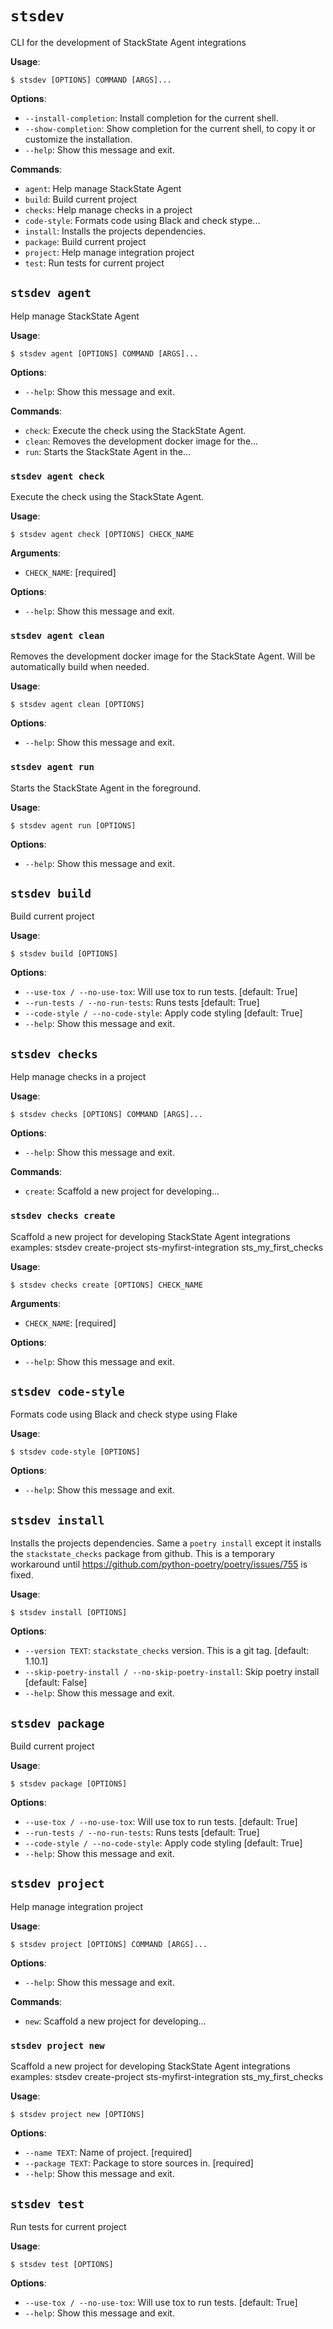 # `stsdev`

CLI for the development of StackState Agent integrations

**Usage**:

```console
$ stsdev [OPTIONS] COMMAND [ARGS]...
```

**Options**:

* `--install-completion`: Install completion for the current shell.
* `--show-completion`: Show completion for the current shell, to copy it or customize the installation.
* `--help`: Show this message and exit.

**Commands**:

* `agent`: Help manage StackState Agent
* `build`: Build current project
* `checks`: Help manage checks in a project
* `code-style`: Formats code using Black and check stype...
* `install`: Installs the projects dependencies.
* `package`: Build current project
* `project`: Help manage integration project
* `test`: Run tests for current project

## `stsdev agent`

Help manage StackState Agent

**Usage**:

```console
$ stsdev agent [OPTIONS] COMMAND [ARGS]...
```

**Options**:

* `--help`: Show this message and exit.

**Commands**:

* `check`: Execute the check using the StackState Agent.
* `clean`: Removes the development docker image for the...
* `run`: Starts the StackState Agent in the...

### `stsdev agent check`

Execute the check using the StackState Agent.

**Usage**:

```console
$ stsdev agent check [OPTIONS] CHECK_NAME
```

**Arguments**:

* `CHECK_NAME`: [required]

**Options**:

* `--help`: Show this message and exit.

### `stsdev agent clean`

Removes the development docker image for the StackState Agent.
Will be automatically build when needed.

**Usage**:

```console
$ stsdev agent clean [OPTIONS]
```

**Options**:

* `--help`: Show this message and exit.

### `stsdev agent run`

Starts the StackState Agent in the foreground.

**Usage**:

```console
$ stsdev agent run [OPTIONS]
```

**Options**:

* `--help`: Show this message and exit.

## `stsdev build`

Build current project

**Usage**:

```console
$ stsdev build [OPTIONS]
```

**Options**:

* `--use-tox / --no-use-tox`: Will use tox to run tests.  [default: True]
* `--run-tests / --no-run-tests`: Runs tests  [default: True]
* `--code-style / --no-code-style`: Apply code styling  [default: True]
* `--help`: Show this message and exit.

## `stsdev checks`

Help manage checks in a project

**Usage**:

```console
$ stsdev checks [OPTIONS] COMMAND [ARGS]...
```

**Options**:

* `--help`: Show this message and exit.

**Commands**:

* `create`: Scaffold a new project for developing...

### `stsdev checks create`

Scaffold a new project for developing StackState Agent integrations
examples:
  stsdev create-project sts-myfirst-integration sts_my_first_checks

**Usage**:

```console
$ stsdev checks create [OPTIONS] CHECK_NAME
```

**Arguments**:

* `CHECK_NAME`: [required]

**Options**:

* `--help`: Show this message and exit.

## `stsdev code-style`

Formats code using Black and check stype using Flake

**Usage**:

```console
$ stsdev code-style [OPTIONS]
```

**Options**:

* `--help`: Show this message and exit.

## `stsdev install`

Installs the projects dependencies. Same a `poetry install` except it installs the `stackstate_checks` package
from github. This is a temporary workaround until https://github.com/python-poetry/poetry/issues/755 is fixed.

**Usage**:

```console
$ stsdev install [OPTIONS]
```

**Options**:

* `--version TEXT`: `stackstate_checks` version. This is a git tag.  [default: 1.10.1]
* `--skip-poetry-install / --no-skip-poetry-install`: Skip poetry install  [default: False]
* `--help`: Show this message and exit.

## `stsdev package`

Build current project

**Usage**:

```console
$ stsdev package [OPTIONS]
```

**Options**:

* `--use-tox / --no-use-tox`: Will use tox to run tests.  [default: True]
* `--run-tests / --no-run-tests`: Runs tests  [default: True]
* `--code-style / --no-code-style`: Apply code styling  [default: True]
* `--help`: Show this message and exit.

## `stsdev project`

Help manage integration project

**Usage**:

```console
$ stsdev project [OPTIONS] COMMAND [ARGS]...
```

**Options**:

* `--help`: Show this message and exit.

**Commands**:

* `new`: Scaffold a new project for developing...

### `stsdev project new`

Scaffold a new project for developing StackState Agent integrations
examples:
  stsdev create-project sts-myfirst-integration sts_my_first_checks

**Usage**:

```console
$ stsdev project new [OPTIONS]
```

**Options**:

* `--name TEXT`: Name of project.  [required]
* `--package TEXT`: Package to store sources in.  [required]
* `--help`: Show this message and exit.

## `stsdev test`

Run tests for current project

**Usage**:

```console
$ stsdev test [OPTIONS]
```

**Options**:

* `--use-tox / --no-use-tox`: Will use tox to run tests.  [default: True]
* `--help`: Show this message and exit.
